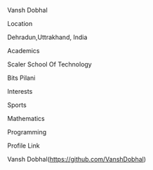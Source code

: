 Vansh Dobhal

Location

Dehradun,Uttrakhand, India

Academics

Scaler School Of Technology

Bits Pilani

Interests

Sports

Mathematics

Programming

Profile Link

Vansh Dobhal(https://github.com/VanshDobhal)
